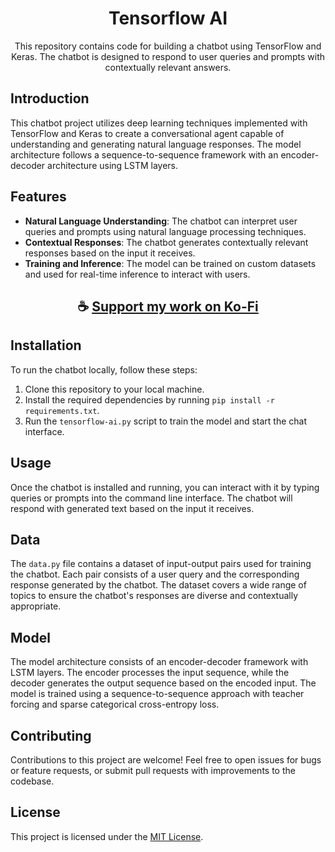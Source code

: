 <div align="center">

# Tensorflow AI

This repository contains code for building a chatbot using TensorFlow and Keras. The chatbot is designed to respond to user queries and prompts with contextually relevant answers.

</div>

## Introduction

This chatbot project utilizes deep learning techniques implemented with TensorFlow and Keras to create a conversational agent capable of understanding and generating natural language responses. The model architecture follows a sequence-to-sequence framework with an encoder-decoder architecture using LSTM layers.

## Features

- **Natural Language Understanding**: The chatbot can interpret user queries and prompts using natural language processing techniques.
- **Contextual Responses**: The chatbot generates contextually relevant responses based on the input it receives.
- **Training and Inference**: The model can be trained on custom datasets and used for real-time inference to interact with users.

<div align="center">

## ☕ [Support my work on Ko-Fi](https://ko-fi.com/thatsinewave)

</div>

## Installation

To run the chatbot locally, follow these steps:

1. Clone this repository to your local machine.
2. Install the required dependencies by running `pip install -r requirements.txt`.
3. Run the `tensorflow-ai.py` script to train the model and start the chat interface.

## Usage

Once the chatbot is installed and running, you can interact with it by typing queries or prompts into the command line interface. The chatbot will respond with generated text based on the input it receives.

## Data

The `data.py` file contains a dataset of input-output pairs used for training the chatbot. Each pair consists of a user query and the corresponding response generated by the chatbot. The dataset covers a wide range of topics to ensure the chatbot's responses are diverse and contextually appropriate.

## Model

The model architecture consists of an encoder-decoder framework with LSTM layers. The encoder processes the input sequence, while the decoder generates the output sequence based on the encoded input. The model is trained using a sequence-to-sequence approach with teacher forcing and sparse categorical cross-entropy loss.

## Contributing

Contributions to this project are welcome! Feel free to open issues for bugs or feature requests, or submit pull requests with improvements to the codebase.

## License

This project is licensed under the [MIT License](LICENSE).

